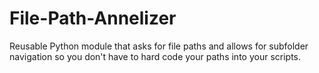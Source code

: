 # File-Path-Annelizer
Reusable Python module that asks for file paths and allows for subfolder navigation so you don't have to hard code your paths into your scripts.
